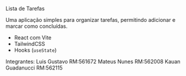Lista de Tarefas


Uma aplicação simples para organizar tarefas, permitindo adicionar e marcar como concluídas.


- React com Vite
- TailwindCSS
- Hooks (`useState`)

Integrantes:
    Luis Gustavo RM:561672
    Mateus Nunes RM:562008
    Kauan Guadanucci RM:562115
